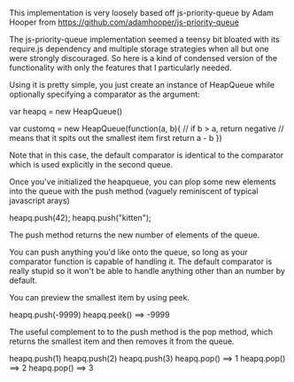 This implementation is very loosely based off js-priority-queue
by Adam Hooper from https://github.com/adamhooper/js-priority-queue

The js-priority-queue implementation seemed a teensy bit bloated
with its require.js dependency and multiple storage strategies
when all but one were strongly discouraged. So here is a kind of 
condensed version of the functionality with only the features that
I particularly needed. 

Using it is pretty simple, you just create an instance of HeapQueue
while optionally specifying a comparator as the argument:

  var heapq = new HeapQueue()

  var customq = new HeapQueue(function(a, b){
  	// if b > a, return negative
  	// means that it spits out the smallest item first
    return a - b
  })

Note that in this case, the default comparator is identical to
the comparator which is used explicitly in the second queue.

Once you've initialized the heapqueue, you can plop some new
elements into the queue with the push method (vaguely reminiscent
of typical javascript arays)

  heapq.push(42);
  heapq.push("kitten");

The push method returns the new number of elements of the queue.

You can push anything you'd like onto the queue, so long as your
comparator function is capable of handling it. The default 
comparator is really stupid so it won't be able to handle anything
other than an number by default.

You can preview the smallest item by using peek.

  heapq.push(-9999)
  heapq.peek() ==> -9999

The useful complement to to the push method is the pop method, 
which returns the smallest item and then removes it from the
queue.

  heapq.push(1)
  heapq.push(2)
  heapq.push(3)
  heapq.pop() ==> 1
  heapq.pop() ==> 2
  heapq.pop() ==> 3